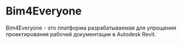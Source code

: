 # Bim4Everyone

Bim4Everyone - это платформа разрабатываемая для упрощения проектирования рабочей документации в Autodesk Revit.
